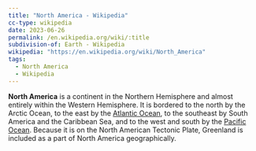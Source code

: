 ```yaml
---
title: "North America - Wikipedia"
cc-type: wikipedia
date: 2023-06-26
permalink: /en.wikipedia.org/wiki/:title
subdivision-of: Earth - Wikipedia
wikipedia: "https://en.wikipedia.org/wiki/North_America"
tags:
  - North America
  - Wikipedia
---
```

**North America** is a continent in the Northern Hemisphere and almost entirely within the Western Hemisphere. It is bordered to the north by the Arctic Ocean, to the east by the [Atlantic Ocean](/en.wikipedia.org/wiki/Atlantic_Ocean), to the southeast by South America and the Caribbean Sea, and to the west and south by the [Pacific Ocean](/en.wikipedia.org/wiki/Pacific_Ocean). Because it is on the North American Tectonic Plate, Greenland is included as a part of North America geographically.